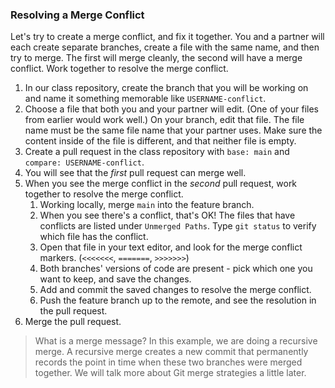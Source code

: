 ### Resolving a Merge Conflict

Let's try to create a merge conflict, and fix it together. You and a partner will each create separate branches, create a file with the same name, and then try to merge. The first will merge cleanly, the second will have a merge conflict. Work together to resolve the merge conflict.

1. In our class repository, create the branch that you will be working on and name it something memorable like `USERNAME-conflict`.
1. Choose a file that both you and your partner will edit. (One of your files from earlier would work well.) On your branch, edit that file. The file name must be the same file name that your partner uses. Make sure the content inside of the file is different, and that neither file is empty.
1. Create a pull request in the class repository with `base: main` and `compare: USERNAME-conflict`.
1. You will see that the _first_ pull request can merge well.
1. When you see the merge conflict in the _second_ pull request, work together to resolve the merge conflict.
    1. Working locally, merge `main` into the feature branch.
    1. When you see there's a conflict, that's OK! The files that have conflicts are listed under `Unmerged Paths`. Type `git status` to verify which file has the conflict.
    1. Open that file in your text editor, and look for the merge conflict markers. (`<<<<<<<`, `=======`, `>>>>>>>`)
    1. Both branches' versions of code are present - pick which one you want to keep, and save the changes.
    1. Add and commit the saved changes to resolve the merge conflict.
    1. Push the feature branch up to the remote, and see the resolution in the pull request.
1. Merge the pull request.

> What is a merge message? In this example, we are doing a recursive merge. A recursive merge creates a new commit that permanently records the point in time when these two branches were merged together. We will talk more about Git merge strategies a little later.
